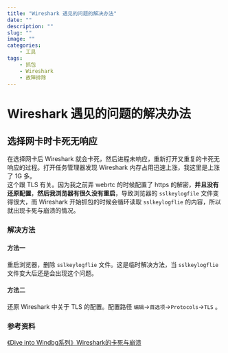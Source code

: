 ```yaml
---  
title: "Wireshark 遇见的问题的解决办法"  
date: ""  
description: ""  
slug: ""  
image: ""  
categories:  
    - 工具
tags:  
    - 抓包
    - Wireshark
    - 故障排除
---  
```

# Wireshark 遇见的问题的解决办法
## 选择网卡时卡死无响应

在选择网卡后 Wireshark
就会卡死，然后进程未响应，重新打开又重复的卡死无响应的过程。打开任务管理器发现
Wireshark 内存占用迅速上涨，我这里是上涨了 1G 多。  
这个跟 TLS 有关。因为我之前弄 webrtc 的时候配置了 https
的解密，**并且没有还原配置**，**然后我浏览器有很久没有重启**，导致浏览器的
`sslkeylogfile` 文件变得很大，而 Wireshark 开始抓包的时候会循环读取
`sslkeylogflie` 的内容，所以就出现卡死与崩溃的情况。

### 解决方法
#### 方法一

重启浏览器，删除 `sslkeylogflie` 文件。这是临时解决方法，当
`sslkeylogflie` 文件变大后还是会出现这个问题。

#### 方法二

还原 Wireshark 中关于 TLS 的配置。配置路径
`编辑`-\>`首选项`-\>`Protocols`-\>`TLS` 。

### 参考资料

[《Dive into
Windbg系列》Wireshark的卡死与崩溃](https://zhuanlan.zhihu.com/p/33240824)
